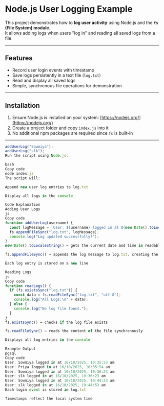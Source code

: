 # Node.js User Logging Example

This project demonstrates how to **log user activity** using Node.js and the **`fs` (File System) module**.  
It allows adding logs when users "log in" and reading all saved logs from a file.

---

## Features

- Record user login events with timestamp  
- Save logs persistently in a text file (`log.txt`)  
- Read and display all saved logs  
- Simple, synchronous file operations for demonstration

---


## Installation

1. Ensure Node.js is installed on your system: [https://nodejs.org/](https://nodejs.org/)  
2. Create a project folder and copy `index.js` into it  
3. No additional npm packages are required since `fs` is built-in

---


```js
addUserLog("Sowmiya");
addUserLog("slk");
Run the script using Node.js:

bash
Copy code
node index.js
The script will:

Append new user log entries to log.txt

Display all logs in the console

Code Explanation
Adding User Logs
js
Copy code
function addUserLog(username) {
  const logMessage = `User: ${username} logged in at ${new Date().toLocaleString()}\n`;
  fs.appendFileSync("log.txt", logMessage);
  console.log("Log updated successfully!");
}
new Date().toLocaleString() — gets the current date and time in readable format

fs.appendFileSync() — appends the log message to log.txt, creating the file if it does not exist

Each log entry is stored on a new line

Reading Logs
js
Copy code
function readLogs() {
  if (fs.existsSync("log.txt")) {
    const data = fs.readFileSync("log.txt", "utf-8");
    console.log("All Logs:\n" + data);
  } else {
    console.log("No log file found.");
  }
}
fs.existsSync() — checks if the log file exists

fs.readFileSync() — reads the content of the file synchronously

Displays all log entries in the console

Example Output
pgsql
Copy code
User: Sowmiya logged in at 16/10/2025, 10:35:53 am
User: Priya logged in at 16/10/2025, 10:35:54 am
User: Sowmiya logged in at 16/10/2025, 10:36:23 am
User: slk logged in at 16/10/2025, 10:36:23 am
User: Sowmiya logged in at 16/10/2025, 10:44:53 am
User: slk logged in at 16/10/2025, 10:44:53 am
Each login event is stored in log.txt

Timestamps reflect the local system time
